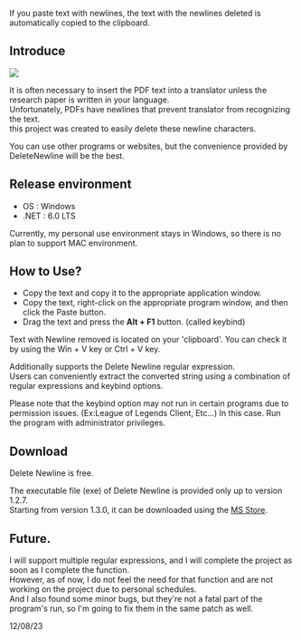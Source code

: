 If you paste text with newlines, the text with the newlines deleted is automatically copied to the clipboard.

## Introduce

<img src=https://i.imgur.com/B5RI2uF.png>

It is often necessary to insert the PDF text into a translator unless the research paper is written in your language.  
Unfortunately, PDFs have newlines that prevent translator from recognizing the text.  
this project was created to easily delete these newline characters.

You can use other programs or websites, but the convenience provided by DeleteNewline will be the best.

## Release environment
* OS : Windows  
* .NET : 6.0 LTS

Currently, my personal use environment stays in Windows, so there is no plan to support MAC environment.

## How to Use?
* Copy the text and copy it to the appropriate application window.  
* Copy the text, right-click on the appropriate program window, and then click the Paste button.  
* Drag the text and press the **Alt + F1** button. (called keybind)

Text with Newline removed is located on your 'clipboard'. You can check it by using the Win + V key or Ctrl + V key.

Additionally supports the Delete Newline regular expression.  
Users can conveniently extract the converted string using a combination of regular expressions and keybind options.

Please note that the keybind option may not run in certain programs due to permission issues. (Ex:League of Legends Client, Etc...) In this case. Run the program with administrator privileges.

## Download

Delete Newline is free.

The executable file (exe) of Delete Newline is provided only up to version 1.2.7.  
Starting from version 1.3.0, it can be downloaded using the [MS Store](https://apps.microsoft.com/store/detail/delete-newline/9NC17SL0VV5S).

## Future.

I will support multiple regular expressions, and I will complete the project as soon as I complete the function.  
However, as of now, I do not feel the need for that function and are not working on the project due to personal schedules.  
And I also found some minor bugs, but they're not a fatal part of the program's run, so I'm going to fix them in the same patch as well.

12/08/23
